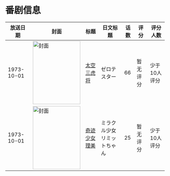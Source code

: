 # 番剧信息

|放送日期|封面|标题|日文标题|话数|评分|评分人数|
|---|---|---|---|---|---|---|
|1973-10-01|<img src="//lain.bgm.tv/pic/cover/c/f3/c2/107436_oSBtu.jpg" alt="封面" style="width:150px;height:200px;object-fit:cover;">|[太空三虎将](https://bangumi.tv/subject/107436)|ゼロテスター|66|暂无评分|少于10人评分|
|1973-10-01|<img src="//lain.bgm.tv/pic/cover/c/f5/59/72203_Fn00W.jpg" alt="封面" style="width:150px;height:200px;object-fit:cover;">|[奇迹少女理美](https://bangumi.tv/subject/72203)|ミラクル少女リミットちゃん|25|暂无评分|少于10人评分|
